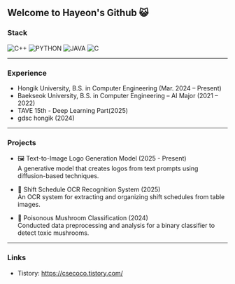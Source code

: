## Welcome to Hayeon's Github 😺

### Stack
![C++](https://img.shields.io/badge/C++-00599C?style=for-the-badge&logo=c%2B%2B&logoColor=white)
![PYTHON](https://img.shields.io/badge/PYTHON-3776AB?style=for-the-badge&logo=python&logoColor=white)
![JAVA](https://img.shields.io/badge/JAVA-007396?style=for-the-badge&logo=java&logoColor=white)
![C](https://img.shields.io/badge/C-A8B9CC?style=for-the-badge&logo=c&logoColor=white)  

---

### Experience
- Hongik University, B.S. in Computer Engineering (Mar. 2024 – Present)
- Baekseok University, B.S. in Computer Engineering – AI Major (2021 – 2022)
- TAVE 15th - Deep Learning Part(2025)
- gdsc hongik (2024)

---

### Projects
- 🖼️ Text-to-Image Logo Generation Model (2025 - Present)  
  A generative model that creates logos from text prompts using diffusion-based techniques.

- 📅 Shift Schedule OCR Recognition System (2025)  
  An OCR system for extracting and organizing shift schedules from table images.

- 🍄 Poisonous Mushroom Classification (2024)  
  Conducted data preprocessing and analysis for a binary classifier to detect toxic mushrooms.

---

### Links
- Tistory: <https://csecoco.tistory.com/>
